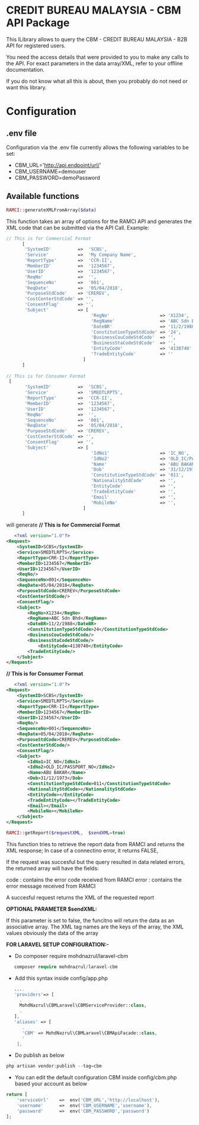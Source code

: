 # CREDIT BUREAU MALAYSIA - CBM API Package

This lLibrary allows to query the CBM - CREDIT BUREAU MALAYSIA - B2B API for registered users. 

You need the access details that were provided to you to make any calls to the API.
For exact parameters in the data array/XML, refer to your offline documentation.

If you do not know what all this is about, then you probably do not need or want this library.

# Configuration

## .env file

Configuration via the .env file currently allows the following variables to be set:

- CBM\_URL='http://api.endpoint/url/'
- CBM\_USERNAME=demouser 
- CBM\_PASSWORD=demoPassword

## Available functions

```php
RAMCI::generateXMLFromArray($data)
```
This function takes an array of options for the RAMCI API and generates the XML code
that can be submitted via the API Call. Example:
```php
// This is for Commercial Format
      [
       'SystemID'          =>  'SCBS',
       'Service'           =>  'My Company Name',
       'ReportType'        =>  'CCR-II',
       'MemberID'          =>  '1234567',
       'UserID'            =>  '1234567',
       'ReqNo'             =>  '',
       'SequenceNo'        =>  '001',
       'ReqDate'           =>  '05/04/2018',
       'PurposeStdCode'    => 'CREREV',
       'CostCenterStdCode' => '',
       'ConsentFlag'       => '',
       'Subject'           => [
                                'RegNo'                   => 'X1234',
                                'RegName'                 => 'ABC Sdn Bhd',
                                'DateBR'                  => '11/2/1988',
                                'ConstitutionTypeStdCode' => '24',
                                'BusinessCouCodeStdCode'  => '',
                                'BusinessStaCodeStdCode'  => '',
                                'EntityCode'              => '4130740',
                                'TradeEntityCode'         => ''
                             ]
      ]
      
// This is for Consumer Format
 [
       'SystemID'          =>  'SCBS',
       'Service'           =>  'SMEDTLRPTS',
       'ReportType'        =>  'CCR-II',
       'MemberID'          =>  '1234567',
       'UserID'            =>  '1234567',
       'ReqNo'             =>  '',
       'SequenceNo'        =>  '001',
       'ReqDate'           =>  '05/04/2018',
       'PurposeStdCode'    => 'CREREV',
       'CostCenterStdCode' => '',
       'ConsentFlag'       => '',
       'Subject'           => [
                                'IdNo1'                   => 'IC_NO',
                                'IdNo2'                   => 'OLD_IC/PASSPORT_NO',
                                'Name'                    => 'ABU BAKAR',
                                'Dob'                     => '31/12/1973',
                                'ConstitutionTypeStdCode' => '011',
                                'NationalityStdCode'      => '',
                                'EntityCode'              => '',
                                'TradeEntityCode'         => '',
                                'Email'                   => '',
                                'MobileNo'                => '',
                             ]
      ]

``` 
will generate
**// This is for Commercial Format**
```xml
   <?xml version="1.0"?>
<Request>
	<SystemID>SCBS</SystemID>
	<Service>SMEDTLRPTS</Service>
	<ReportType>CRR-II</ReportType>
	<MemberID>1234567</MemberID>
	<UserID>1234567</UserID>
	<ReqNo/>
	<SequenceNo>001</SequenceNo>
	<ReqDate>05/04/2018</ReqDate>
	<PurposeStdCode>CREREV</PurposeStdCode>
	<CostCenterStdCode/>
	<ConsentFlag/>
	<Subject>
		<RegNo>X1234</RegNo>
		<RegName>ABC Sdn Bhd</RegName>
		<DateBR>11/2/1988</DateBR>
		<ConstitutionTypeStdCode>24</ConstitutionTypeStdCode>
		<BusinessCouCodeStdCode/>
		<BusinessStaCodeStdCode/>
            <EntityCode>4130740</EntityCode>
		<TradeEntityCode/>
	</Subject>
</Request>
```
**// This is for Consumer Format**
```xml
   <?xml version="1.0"?>
<Request>
	<SystemID>SCBS</SystemID>
	<Service>SMEDTLRPTS</Service>
	<ReportType>CRR-II</ReportType>
	<MemberID>1234567</MemberID>
	<UserID>1234567</UserID>
	<ReqNo/>
	<SequenceNo>001</SequenceNo>
	<ReqDate>05/04/2018</ReqDate>
	<PurposeStdCode>CREREV</PurposeStdCode>
	<CostCenterStdCode/>
	<ConsentFlag/>
	<Subject>
		<IdNo1>IC_NO</IdNo1>
		<IdNo2>OLD_IC/PASSPORT_NO</IdNo2>
		<Name>ABU BAKAR</Name>
		<Dob>31/12/1973</Dob>
		<ConstitutionTypeStdCode>011</ConstitutionTypeStdCode>
		<NationalityStdCode></NationalityStdCode>
		<EntityCode></EntityCode>
		<TradeEntityCode></TradeEntityCode>		
		<Email></Email>
		<MobileNo></MobileNo>
	</Subject>
</Request>
```
```php
RAMCI::getReport($requestXML,  $sendXML=true)
```

This function tries to retrieve the report data from RAMCI and returns the XML response;
In case of a connectino error, it returns FALSE,

If the request was succesful but the query resulted in data related errors, the returned array will have the fields:

code  : contains the error code received from RAMCI
error : contains the error message received from RAMCI

A succesful request returns the XML of the requested report


**OPTIONAL PARAMETER $sendXML:**
 
 If this parameter is set to false, the funcitno will return the data as an associative array. 
 The XML tag names are the keys of the array, the XML values obviously the data of the array

**FOR LARAVEL SETUP CONFIGURATION:-**

- Do composer require mohdnazrul/laravel-cbm
```php
   composer require mohdnazrul/laravel-cbm
```
- Add this syntax inside config/app.php
```php
   ....
   'providers'=> [
     .
     MohdNazrul\CBMLaravel\CBMServiceProvider::class,
     .
   ],
   'aliases' => [
      .
      'CBM' => MohdNazrul\CBMLaravel\CBMApiFacade::class,
      '
    ],
``` 
- Do publish as below
```php
php artisan vendor:publish --tag=cbm 
```
- You can edit the default configuration CBM inside config/cbm.php based your account as below
```php
return [
    'serviceUrl'    =>  env('CBM_URL','http://localhost'),
    'username'      =>  env('CBM_USERNAME','username'),
    'password'      =>  env('CBM_PASSWORD','password')
];
``` 







     
